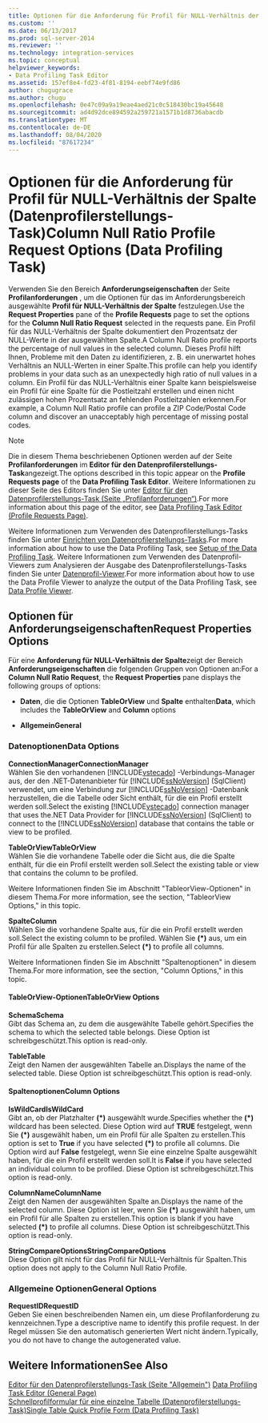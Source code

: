 ```yaml
---
title: Optionen für die Anforderung für Profil für NULL-Verhältnis der Spalte (Datenprofilerstellungs-Task) | Microsoft-Dokumentation
ms.custom: ''
ms.date: 06/13/2017
ms.prod: sql-server-2014
ms.reviewer: ''
ms.technology: integration-services
ms.topic: conceptual
helpviewer_keywords:
- Data Profiling Task Editor
ms.assetid: 157ef8e4-fd23-4f81-8194-eebf74e9fd86
author: chugugrace
ms.author: chugu
ms.openlocfilehash: 0e47c09a9a19eae4aed21c0c518430bc19a45648
ms.sourcegitcommit: ad4d92dce894592a259721a1571b1d8736abacdb
ms.translationtype: MT
ms.contentlocale: de-DE
ms.lasthandoff: 08/04/2020
ms.locfileid: "87617234"
---
```

# <a name="column-null-ratio-profile-request-options-data-profiling-task"></a><span data-ttu-id="c3c73-102">Optionen für die Anforderung für Profil für NULL-Verhältnis der Spalte (Datenprofilerstellungs-Task)</span><span class="sxs-lookup"><span data-stu-id="c3c73-102">Column Null Ratio Profile Request Options (Data Profiling Task)</span></span>
  <span data-ttu-id="c3c73-103">Verwenden Sie den Bereich **Anforderungseigenschaften** der Seite **Profilanforderungen** , um die Optionen für das im Anforderungsbereich ausgewählte **Profil für NULL-Verhältnis der Spalte** festzulegen.</span><span class="sxs-lookup"><span data-stu-id="c3c73-103">Use the **Request Properties** pane of the **Profile Requests** page to set the options for the **Column Null Ratio Request** selected in the requests pane.</span></span> <span data-ttu-id="c3c73-104">Ein Profil für das NULL-Verhältnis der Spalte dokumentiert den Prozentsatz der NULL-Werte in der ausgewählten Spalte.</span><span class="sxs-lookup"><span data-stu-id="c3c73-104">A Column Null Ratio profile reports the percentage of null values in the selected column.</span></span> <span data-ttu-id="c3c73-105">Dieses Profil hilft Ihnen, Probleme mit den Daten zu identifizieren, z. B. ein unerwartet hohes Verhältnis an NULL-Werten in einer Spalte.</span><span class="sxs-lookup"><span data-stu-id="c3c73-105">This profile can help you identify problems in your data such as an unexpectedly high ratio of null values in a column.</span></span> <span data-ttu-id="c3c73-106">Ein Profil für das NULL-Verhältnis einer Spalte kann beispielsweise ein Profil für eine Spalte für die Postleitzahl erstellen und einen nicht zulässigen hohen Prozentsatz an fehlenden Postleitzahlen erkennen.</span><span class="sxs-lookup"><span data-stu-id="c3c73-106">For example, a Column Null Ratio profile can profile a ZIP Code/Postal Code column and discover an unacceptably high percentage of missing postal codes.</span></span>  
  
> [!NOTE]  
>  <span data-ttu-id="c3c73-107">Die in diesem Thema beschriebenen Optionen werden auf der Seite **Profilanforderungen** im **Editor für den Datenprofilerstellungs-Task**angezeigt.</span><span class="sxs-lookup"><span data-stu-id="c3c73-107">The options described in this topic appear on the **Profile Requests page** of the **Data Profiling Task Editor**.</span></span> <span data-ttu-id="c3c73-108">Weitere Informationen zu dieser Seite des Editors finden Sie unter [Editor für den Datenprofilerstellungs-Task &#40;Seite „Profilanforderungen“&#41;](data-profiling-task-editor-profile-requests-page.md).</span><span class="sxs-lookup"><span data-stu-id="c3c73-108">For more information about this page of the editor, see [Data Profiling Task Editor &#40;Profile Requests Page&#41;](data-profiling-task-editor-profile-requests-page.md).</span></span>  
  
 <span data-ttu-id="c3c73-109">Weitere Informationen zum Verwenden des Datenprofilerstellungs-Tasks finden Sie unter [Einrichten von Datenprofilerstellungs-Tasks](data-profiling-task.md).</span><span class="sxs-lookup"><span data-stu-id="c3c73-109">For more information about how to use the Data Profiling Task, see [Setup of the Data Profiling Task](data-profiling-task.md).</span></span> <span data-ttu-id="c3c73-110">Weitere Informationen zum Verwenden des Datenprofil-Viewers zum Analysieren der Ausgabe des Datenprofilerstellungs-Tasks finden Sie unter [Datenprofil-Viewer](data-profile-viewer.md).</span><span class="sxs-lookup"><span data-stu-id="c3c73-110">For more information about how to use the Data Profile Viewer to analyze the output of the Data Profiling Task, see [Data Profile Viewer](data-profile-viewer.md).</span></span>  
  
## <a name="request-properties-options"></a><span data-ttu-id="c3c73-111">Optionen für Anforderungseigenschaften</span><span class="sxs-lookup"><span data-stu-id="c3c73-111">Request Properties Options</span></span>  
 <span data-ttu-id="c3c73-112">Für eine **Anforderung für NULL-Verhältnis der Spalte**zeigt der Bereich **Anforderungseigenschaften** die folgenden Gruppen von Optionen an:</span><span class="sxs-lookup"><span data-stu-id="c3c73-112">For a **Column Null Ratio Request**, the **Request Properties** pane displays the following groups of options:</span></span>  
  
-   <span data-ttu-id="c3c73-113">**Daten**, die die Optionen **TableOrView** und **Spalte** enthalten</span><span class="sxs-lookup"><span data-stu-id="c3c73-113">**Data**, which includes the **TableOrView** and **Column** options</span></span>  
  
-   <span data-ttu-id="c3c73-114">**Allgemein**</span><span class="sxs-lookup"><span data-stu-id="c3c73-114">**General**</span></span>  
  
### <a name="data-options"></a><span data-ttu-id="c3c73-115">Datenoptionen</span><span class="sxs-lookup"><span data-stu-id="c3c73-115">Data Options</span></span>  
 <span data-ttu-id="c3c73-116">**ConnectionManager**</span><span class="sxs-lookup"><span data-stu-id="c3c73-116">**ConnectionManager**</span></span>  
 <span data-ttu-id="c3c73-117">Wählen Sie den vorhandenen [!INCLUDE[vstecado](../../includes/vstecado-md.md)] -Verbindungs-Manager aus, der den .NET-Datenanbieter für [!INCLUDE[ssNoVersion](../../includes/ssnoversion-md.md)] (SqlClient) verwendet, um eine Verbindung zur [!INCLUDE[ssNoVersion](../../includes/ssnoversion-md.md)] -Datenbank herzustellen, die die Tabelle oder Sicht enthält, für die ein Profil erstellt werden soll.</span><span class="sxs-lookup"><span data-stu-id="c3c73-117">Select the existing [!INCLUDE[vstecado](../../includes/vstecado-md.md)] connection manager that uses the.NET Data Provider for [!INCLUDE[ssNoVersion](../../includes/ssnoversion-md.md)] (SqlClient) to connect to the [!INCLUDE[ssNoVersion](../../includes/ssnoversion-md.md)] database that contains the table or view to be profiled.</span></span>  
  
 <span data-ttu-id="c3c73-118">**TableOrView**</span><span class="sxs-lookup"><span data-stu-id="c3c73-118">**TableOrView**</span></span>  
 <span data-ttu-id="c3c73-119">Wählen Sie die vorhandene Tabelle oder die Sicht aus, die die Spalte enthält, für die ein Profil erstellt werden soll.</span><span class="sxs-lookup"><span data-stu-id="c3c73-119">Select the existing table or view that contains the column to be profiled.</span></span>  
  
 <span data-ttu-id="c3c73-120">Weitere Informationen finden Sie im Abschnitt "TableorView-Optionen" in diesem Thema.</span><span class="sxs-lookup"><span data-stu-id="c3c73-120">For more information, see the section, "TableorView Options," in this topic.</span></span>  
  
 <span data-ttu-id="c3c73-121">**Spalte**</span><span class="sxs-lookup"><span data-stu-id="c3c73-121">**Column**</span></span>  
 <span data-ttu-id="c3c73-122">Wählen Sie die vorhandene Spalte aus, für die ein Profil erstellt werden soll.</span><span class="sxs-lookup"><span data-stu-id="c3c73-122">Select the existing column to be profiled.</span></span> <span data-ttu-id="c3c73-123">Wählen Sie **(\*)** aus, um ein Profil für alle Spalten zu erstellen.</span><span class="sxs-lookup"><span data-stu-id="c3c73-123">Select **(\*)** to profile all columns.</span></span>  
  
 <span data-ttu-id="c3c73-124">Weitere Informationen finden Sie im Abschnitt "Spaltenoptionen" in diesem Thema.</span><span class="sxs-lookup"><span data-stu-id="c3c73-124">For more information, see the section, "Column Options," in this topic.</span></span>  
  
#### <a name="tableorview-options"></a><span data-ttu-id="c3c73-125">TableOrView-Optionen</span><span class="sxs-lookup"><span data-stu-id="c3c73-125">TableOrView Options</span></span>  
 <span data-ttu-id="c3c73-126">**Schema**</span><span class="sxs-lookup"><span data-stu-id="c3c73-126">**Schema**</span></span>  
 <span data-ttu-id="c3c73-127">Gibt das Schema an, zu dem die ausgewählte Tabelle gehört.</span><span class="sxs-lookup"><span data-stu-id="c3c73-127">Specifies the schema to which the selected table belongs.</span></span> <span data-ttu-id="c3c73-128">Diese Option ist schreibgeschützt.</span><span class="sxs-lookup"><span data-stu-id="c3c73-128">This option is read-only.</span></span>  
  
 <span data-ttu-id="c3c73-129">**Table**</span><span class="sxs-lookup"><span data-stu-id="c3c73-129">**Table**</span></span>  
 <span data-ttu-id="c3c73-130">Zeigt den Namen der ausgewählten Tabelle an.</span><span class="sxs-lookup"><span data-stu-id="c3c73-130">Displays the name of the selected table.</span></span> <span data-ttu-id="c3c73-131">Diese Option ist schreibgeschützt.</span><span class="sxs-lookup"><span data-stu-id="c3c73-131">This option is read-only.</span></span>  
  
#### <a name="column-options"></a><span data-ttu-id="c3c73-132">Spaltenoptionen</span><span class="sxs-lookup"><span data-stu-id="c3c73-132">Column Options</span></span>  
 <span data-ttu-id="c3c73-133">**IsWildCard**</span><span class="sxs-lookup"><span data-stu-id="c3c73-133">**IsWildCard**</span></span>  
 <span data-ttu-id="c3c73-134">Gibt an, ob der Platzhalter **(\*)** ausgewählt wurde.</span><span class="sxs-lookup"><span data-stu-id="c3c73-134">Specifies whether the **(\*)** wildcard has been selected.</span></span> <span data-ttu-id="c3c73-135">Diese Option wird auf **TRUE** festgelegt, wenn Sie **(\*)** ausgewählt haben, um ein Profil für alle Spalten zu erstellen.</span><span class="sxs-lookup"><span data-stu-id="c3c73-135">This option is set to **True** if you have selected **(\*)** to profile all columns.</span></span> <span data-ttu-id="c3c73-136">Die Option wird auf **False** festgelegt, wenn Sie eine einzelne Spalte ausgewählt haben, für die ein Profil erstellt werden soll.</span><span class="sxs-lookup"><span data-stu-id="c3c73-136">It is **False** if you have selected an individual column to be profiled.</span></span> <span data-ttu-id="c3c73-137">Diese Option ist schreibgeschützt.</span><span class="sxs-lookup"><span data-stu-id="c3c73-137">This option is read-only.</span></span>  
  
 <span data-ttu-id="c3c73-138">**ColumnName**</span><span class="sxs-lookup"><span data-stu-id="c3c73-138">**ColumnName**</span></span>  
 <span data-ttu-id="c3c73-139">Zeigt den Namen der ausgewählten Spalte an.</span><span class="sxs-lookup"><span data-stu-id="c3c73-139">Displays the name of the selected column.</span></span> <span data-ttu-id="c3c73-140">Diese Option ist leer, wenn Sie **(\*)** ausgewählt haben, um ein Profil für alle Spalten zu erstellen.</span><span class="sxs-lookup"><span data-stu-id="c3c73-140">This option is blank if you have selected **(\*)** to profile all columns.</span></span> <span data-ttu-id="c3c73-141">Diese Option ist schreibgeschützt.</span><span class="sxs-lookup"><span data-stu-id="c3c73-141">This option is read-only.</span></span>  
  
 <span data-ttu-id="c3c73-142">**StringCompareOptions**</span><span class="sxs-lookup"><span data-stu-id="c3c73-142">**StringCompareOptions**</span></span>  
 <span data-ttu-id="c3c73-143">Diese Option gilt nicht für das Profil für NULL-Verhältnis für Spalten.</span><span class="sxs-lookup"><span data-stu-id="c3c73-143">This option does not apply to the Column Null Ratio Profile.</span></span>  
  
### <a name="general-options"></a><span data-ttu-id="c3c73-144">Allgemeine Optionen</span><span class="sxs-lookup"><span data-stu-id="c3c73-144">General Options</span></span>  
 <span data-ttu-id="c3c73-145">**RequestID**</span><span class="sxs-lookup"><span data-stu-id="c3c73-145">**RequestID**</span></span>  
 <span data-ttu-id="c3c73-146">Geben Sie einen beschreibenden Namen ein, um diese Profilanforderung zu kennzeichnen.</span><span class="sxs-lookup"><span data-stu-id="c3c73-146">Type a descriptive name to identify this profile request.</span></span> <span data-ttu-id="c3c73-147">In der Regel müssen Sie den automatisch generierten Wert nicht ändern.</span><span class="sxs-lookup"><span data-stu-id="c3c73-147">Typically, you do not have to change the autogenerated value.</span></span>  
  
## <a name="see-also"></a><span data-ttu-id="c3c73-148">Weitere Informationen</span><span class="sxs-lookup"><span data-stu-id="c3c73-148">See Also</span></span>  
 <span data-ttu-id="c3c73-149">[Editor für den Datenprofilerstellungs-Task &#40;Seite "Allgemein"&#41;](../general-page-of-integration-services-designers-options.md) </span><span class="sxs-lookup"><span data-stu-id="c3c73-149">[Data Profiling Task Editor &#40;General Page&#41;](../general-page-of-integration-services-designers-options.md) </span></span>  
 [<span data-ttu-id="c3c73-150">Schnellprofilformular für eine einzelne Tabelle &#40;Datenprofilerstellungs-Task&#41;</span><span class="sxs-lookup"><span data-stu-id="c3c73-150">Single Table Quick Profile Form &#40;Data Profiling Task&#41;</span></span>](single-table-quick-profile-form-data-profiling-task.md)  
  
  
